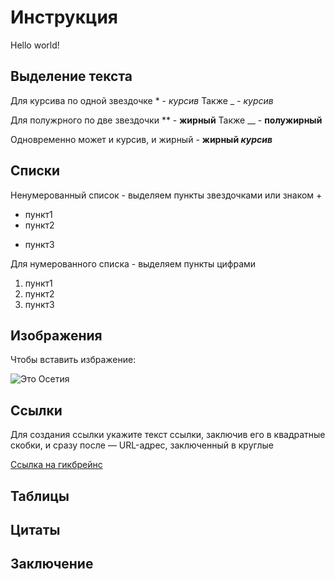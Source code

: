 # Инструкция
Hello world!

## Выделение текста
Для курсива по одной звездочке * - *курсив*
Также _ - _курсив_

Для полужрного по две звездочки ** - **жирный**
Также __ - __полужирный__

Одновременно может и курсив, и жирный - __жирный *курсив*__


## Списки
Ненумерованный список - выделяем пункты звездочками или знаком +
* пункт1
* пункт2
+ пункт3

Для нумерованного списка - выделяем пункты цифрами
1. пункт1
2. пункт2
3. пункт3

## Изображения
Чтобы вставить избражение:

![Это Осетия](img-2022-01-08.png)

## Ссылки
Для создания ссылки укажите текст ссылки, заключив его в квадратные скобки, и сразу после — URL-адрес, заключенный в круглые

[Ссылка на гикбрейнс](https://gb.ru/)

## Таблицы

## Цитаты

## Заключение

